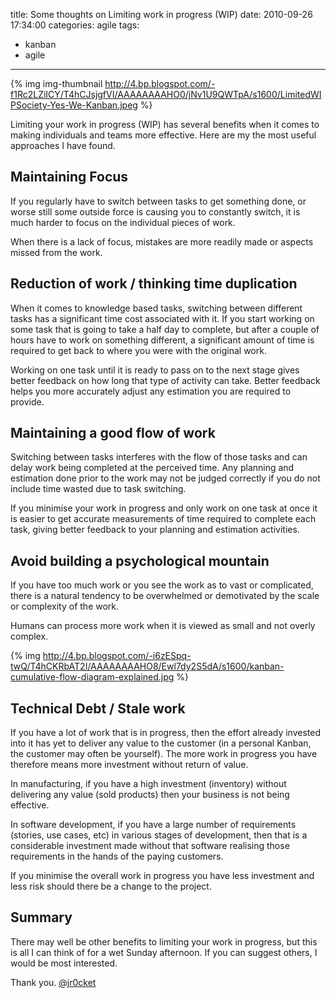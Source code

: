 title: Some thoughts on Limiting work in progress (WIP)
date: 2010-09-26 17:34:00
categories: agile 
tags: 
- kanban
- agile
---

{% img img-thumbnail http://4.bp.blogspot.com/-f1Rc2LZiICY/T4hCJsjgfVI/AAAAAAAAHO0/jNv1U9QWTpA/s1600/LimitedWIPSociety-Yes-We-Kanban.jpeg %}

Limiting your work in progress (WIP) has several benefits when it comes to making individuals and teams more effective.  Here are my the most useful approaches I have found.

<!-- more -->

## Maintaining Focus

If you regularly have to switch between tasks to get something done, or worse still some outside force is causing you to constantly switch, it is much harder to focus on the individual pieces of work.

When there is a lack of focus, mistakes are more readily made or aspects missed from the work.

## Reduction of work / thinking time duplication

When it comes to knowledge based tasks, switching between different tasks has a significant time cost associated with it.  If you start working on some task that is going to take a half day to complete, but after a couple of hours have to work on something different, a significant amount of time is required to get back to where you were with the original work.

Working on one task until it is ready to pass on to the next stage gives better feedback on how long that type of activity can take.  Better feedback helps you more accurately adjust any estimation you are required to provide.

## Maintaining a good flow of work

Switching between tasks interferes with the flow of those tasks and can delay work being completed at the perceived time.  Any planning and estimation done prior to the work may not be judged correctly if you do not include time wasted due to task switching. 

If you minimise your work in progress and only work on one task at once it is easier to get accurate measurements of time required to complete each task, giving better feedback to your planning and estimation activities.

## Avoid building a psychological mountain

If you have too much work or you see the work as to vast or complicated, there is a natural tendency to be overwhelmed or demotivated by the scale or complexity of the work.

Humans can process more work when it is viewed as small and not overly complex.

{% img http://4.bp.blogspot.com/-i6zESpq-twQ/T4hCKRbAT2I/AAAAAAAAHO8/Ewl7dy2S5dA/s1600/kanban-cumulative-flow-diagram-explained.jpg %}

## Technical Debt / Stale work

If you have a lot of work that is in progress, then the effort already invested into it has yet to deliver any value to the customer (in a personal Kanban, the customer may often be yourself).  The more work in progress you have therefore means more investment without return of value.

In manufacturing, if you have a high investment (inventory) without delivering any value (sold products) then your business is not being effective.

In software development, if you have a large number of requirements (stories, use cases, etc) in various stages of development, then that is a considerable investment made without that software realising those requirements in the hands of the paying customers.

If you minimise the overall work in progress you have less investment and less risk should there be a change to the project.

## Summary

There may well be other benefits to limiting your work in progress, but this is all I can think of for a wet Sunday afternoon.  If you can suggest others, I would be most interested.

Thank you.
[@jr0cket](https://twitter.com/jr0cket)
